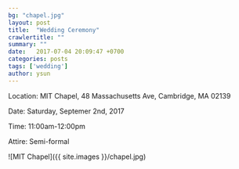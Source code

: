```yaml
---
bg: "chapel.jpg"
layout: post
title:  "Wedding Ceremony"
crawlertitle: ""
summary: ""
date:   2017-07-04 20:09:47 +0700
categories: posts
tags: ['wedding']
author: ysun
---
```


Location: MIT Chapel, 48 Massachusetts Ave, Cambridge, MA 02139

Date: Saturday, Septemer 2nd, 2017 

Time: 11:00am-12:00pm

Attire: Semi-formal 

![MIT Chapel]({{ site.images }}/chapel.jpg)